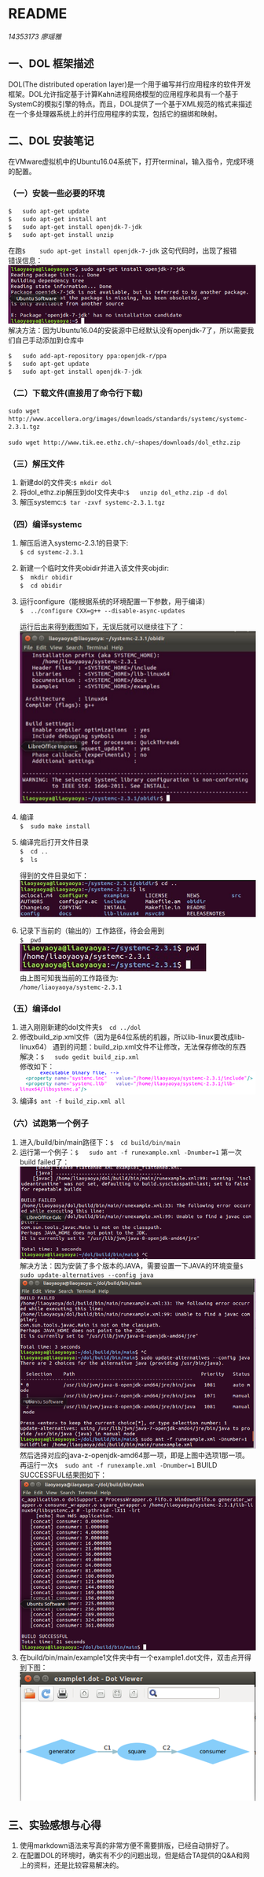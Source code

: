 # README
*14353173 廖瑶雅*
## 一、DOL 框架描述
DOL(The distributed operation layer)是一个用于编写并行应用程序的软件开发框架。DOL允许指定基于计算Kahn进程网络模型的应用程序和具有一个基于SystemC的模拟引擎的特点。而且，DOL提供了一个基于XML规范的格式来描述在一个多处理器系统上的并行应用程序的实现，包括它的捆绑和映射。
## 二、DOL 安装笔记
在VMware虚拟机中的Ubuntu16.04系统下，打开terminal，输入指令，完成环境的配置。
### （一）安装一些必要的环境
```
$	sudo apt-get update
$	sudo apt-get install ant
$ 	sudo apt-get install openjdk-7-jdk
$	sudo apt-get install unzip
```
在跑`$ 	sudo apt-get install openjdk-7-jdk` 这句代码时，出现了报错	 
错误信息：  
![fig1](https://github.com/liaoyaoya/ES2016_14353173/blob/master/img/fig1.png)   
解决方法：因为Ubuntu16.04的安装源中已经默认没有openjdk-7了，所以需要我们自己手动添加到仓库中
```
$	sudo add-apt-repository ppa:openjdk-r/ppa
$	sudo apt-get update
$	sudo apt-get install openjdk-7-jdk  
```

### （二）下载文件(直接用了命令行下载)
```
sudo wget http://www.accellera.org/images/downloads/standards/systemc/systemc-2.3.1.tgz

sudo wget http://www.tik.ee.ethz.ch/~shapes/downloads/dol_ethz.zip
```
### （三）解压文件
1. 新建dol的文件夹:`$	mkdir dol`
2. 将dol_ethz.zip解压到dol文件夹中:`$	unzip dol_ethz.zip -d dol`
3. 解压systemc:`$	tar -zxvf systemc-2.3.1.tgz`

### （四）编译systemc
1. 解压后进入systemc-2.3.1的目录下:  
 `$	cd systemc-2.3.1`
2. 新建一个临时文件夹obidir并进入该文件夹objdir:  
		`$	mkdir obidir`   
		`$	cd obidir`
3. 运行configure（能根据系统的环境配置一下参数，用于编译）  
`$	../configure CXX=g++ --disable-async-updates`

    运行后出来得到截图如下，无误后就可以继续往下了：  
![fig2](https://github.com/liaoyaoya/ES2016_14353173/blob/master/img/fig2.png)

4. 编译  
		`$	sudo make install`
5. 编译完后打开文件目录  
		`$	cd ..`  
		`$	ls`
		
    得到的文件目录如下：  
![fig3](https://github.com/liaoyaoya/ES2016_14353173/blob/master/img/fig3.png)

6. 记录下当前的（输出的）工作路径，待会会用到  
		`$	pwd`  
![fig4](https://github.com/liaoyaoya/ES2016_14353173/blob/master/img/fig4.png)  
由上图可知我当前的工作路径为:  
`/home/liaoyaoya/systemc-2.3.1`

### （五）编译dol
1. 进入刚刚新建的dol文件夹`$	cd ../dol`
2. 修改build_zip.xml文件（因为是64位系统的机器，所以lib-linux要改成lib-linux64）
遇到的问题：build_zip.xml文件不让修改，无法保存修改的东西  
解决：`$	sudo gedit build_zip.xml`  
修改如下：  
![fig5](https://github.com/liaoyaoya/ES2016_14353173/blob/master/img/fig5.PNG)
3. 编译`$	ant -f build_zip.xml all`

### （六）试跑第一个例子
1. 进入/build/bin/main路径下：`$	cd build/bin/main`
2. 运行第一个例子：`$	sudo ant -f runexample.xml -Dnumber=1`
    第一次build failed了：  
![fig6](https://github.com/liaoyaoya/ES2016_14353173/blob/master/img/fig6.png)  
    解决方法：因为安装了多个版本的JAVA，需要设置一下JAVA的环境变量`$	sudo update-alternatives --config java`  
![fig7](https://github.com/liaoyaoya/ES2016_14353173/blob/master/img/fig7.png)  
    然后选择对应的java-z-openjdk-amd64那一项，即是上图中选项1那一项。再运行一次`$	sudo ant -f runexample.xml -Dnumber=1`
    BUILD SUCCESSFUL结果图如下：  
![fig8](https://github.com/liaoyaoya/ES2016_14353173/blob/master/img/fig8.png)
3. 在build/bin/main/example1文件夹中有一个example1.dot文件，双击点开得到下图：  
![dot](https://github.com/liaoyaoya/ES2016_14353173/blob/master/img/dot.PNG)


## 三、实验感想与心得
1. 使用markdown语法来写真的非常方便不需要排版，已经自动排好了。
2. 在配置DOL的环境时，确实有不少的问题出现，但是结合TA提供的Q&A和网上的资料，还是比较容易解决的。
